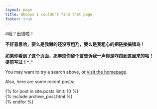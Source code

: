 ```yaml
---
layout: page
title: Whoops I couldn't find that page
footer: true
---
```

#哦？出错啦！

**不好意思哈，要么是我懒的还没写粗乃，要么是我粗心的把链接搞错鸟！**  
<br>
**如果你看到了这个页面，那麻烦你留个言告诉我一声你是咋跑到这里来的哈！** 
<br> 
**提前写过！^_^**
<br>

You may want to try a search above, or [visit the homepage](/).

Also, here are some recent posts:

<div id="blog-archives" class="missing">
  {% for post in site.posts limit: 10 %}
  <article>
    {% include archive_post.html %}
  </article>
  {% endfor %}
</div>